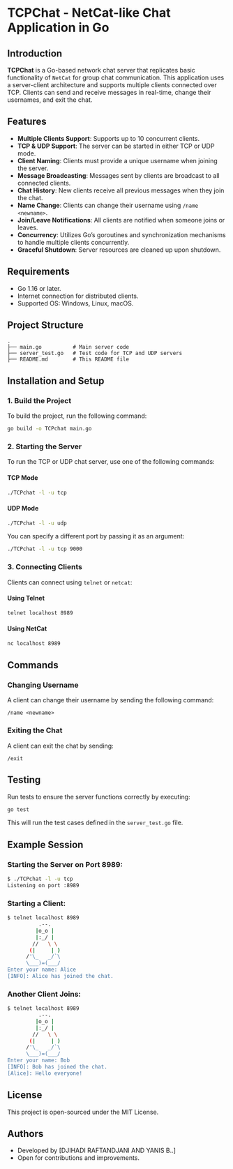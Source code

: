 
# TCPChat - NetCat-like Chat Application in Go

## Introduction

**TCPChat** is a Go-based network chat server that replicates basic functionality of `NetCat` for group chat communication. This application uses a server-client architecture and supports multiple clients connected over TCP. Clients can send and receive messages in real-time, change their usernames, and exit the chat.

## Features

- **Multiple Clients Support**: Supports up to 10 concurrent clients.
- **TCP & UDP Support**: The server can be started in either TCP or UDP mode.
- **Client Naming**: Clients must provide a unique username when joining the server.
- **Message Broadcasting**: Messages sent by clients are broadcast to all connected clients.
- **Chat History**: New clients receive all previous messages when they join the chat.
- **Name Change**: Clients can change their username using `/name <newname>`.
- **Join/Leave Notifications**: All clients are notified when someone joins or leaves.
- **Concurrency**: Utilizes Go’s goroutines and synchronization mechanisms to handle multiple clients concurrently.
- **Graceful Shutdown**: Server resources are cleaned up upon shutdown.

## Requirements

- Go 1.16 or later.
- Internet connection for distributed clients.
- Supported OS: Windows, Linux, macOS.

## Project Structure

```
.
├── main.go          # Main server code
├── server_test.go   # Test code for TCP and UDP servers
├── README.md        # This README file
```

## Installation and Setup

### 1. Build the Project

To build the project, run the following command:

```bash
go build -o TCPchat main.go
```

### 2. Starting the Server

To run the TCP or UDP chat server, use one of the following commands:

#### TCP Mode
```bash
./TCPchat -l -u tcp
```

#### UDP Mode
```bash
./TCPchat -l -u udp
```

You can specify a different port by passing it as an argument:
```bash
./TCPchat -l -u tcp 9000
```

### 3. Connecting Clients

Clients can connect using `telnet` or `netcat`:

#### Using Telnet
```bash
telnet localhost 8989
```

#### Using NetCat
```bash
nc localhost 8989
```

## Commands

### Changing Username

A client can change their username by sending the following command:
```
/name <newname>
```

### Exiting the Chat

A client can exit the chat by sending:
```
/exit
```

## Testing

Run tests to ensure the server functions correctly by executing:

```bash
go test
```

This will run the test cases defined in the `server_test.go` file.

## Example Session

### Starting the Server on Port 8989:
```bash
$ ./TCPchat -l -u tcp
Listening on port :8989
```

### Starting a Client:
```bash
$ telnet localhost 8989
          .--.
         |o_o |
         |:_/ |
        //   \ \
       (|     | )
      /'\_   _/`\
      \___)=(___/
Enter your name: Alice
[INFO]: Alice has joined the chat.
```

### Another Client Joins:
```bash
$ telnet localhost 8989
          .--.
         |o_o |
         |:_/ |
        //   \ \
       (|     | )
      /'\_   _/`\
      \___)=(___/
Enter your name: Bob
[INFO]: Bob has joined the chat.
[Alice]: Hello everyone!
```

## License

This project is open-sourced under the MIT License.

## Authors

- Developed by [DJIHADI RAFTANDJANI AND YANIS B..]
- Open for contributions and improvements.
